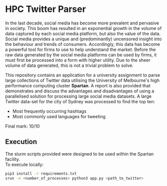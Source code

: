 # HPC Twitter Parser

In the last decade, social media has become more prevalent and pervasive in society. This boom has resulted in an exponential growth in the volume of data captured by each social media platform, but also the value of the data. Social media provides a unique and (predominantly) uncensored insight into the behaviour and trends of consumers. Accordingly, this data has become a powerful tool for firms to use to help understand the market. Before the raw data generated by the social media platforms can be used by firms, it must first be processed into a form with higher utility. Due to the sheer volume of data generated, this is not a trivial problem to solve.  

This repository contains an application for a university assignment to parse large collections of Twitter data utilising the University of Melbourne's high performance computing cluster **Spartan**. A report is also provided that demonstrates and discuss the advantages and disadvantages of using a parallelised solution for processing large social media datasets. A large Twitter data-set for the city of Sydney was processed to find the top ten:
* Most frequently occurring hashtags
* Most commonly used languages for tweeting

Final mark: 10/10

## Execution
The slurm scripts provided were designed to be used within the Spartan facility.  
To execute locally:
```bash
pip3 install -r requirements.txt
srun -n <number_of_processes> python3 app.py <path_to_twitter>
```

